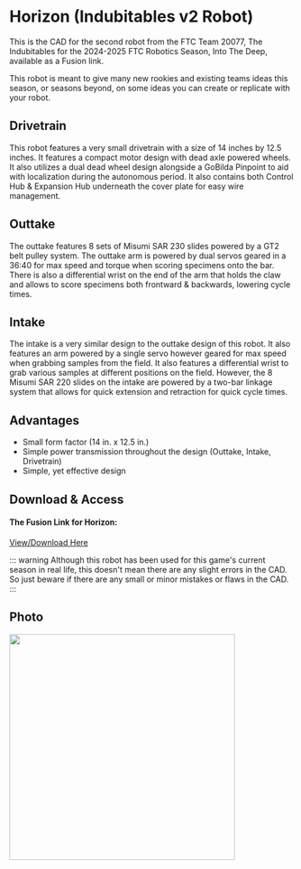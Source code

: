 # Horizon (Indubitables v2 Robot)

This is the CAD for the second robot from the FTC Team 20077, The Indubitables for the 2024-2025 FTC Robotics Season, Into The Deep, available as a Fusion link.

This robot is meant to give many new rookies and existing teams ideas this season, or seasons beyond, on some ideas you can create or replicate with your robot.

## Drivetrain

This robot features a very small drivetrain with a size of 14 inches by 12.5 inches. It features a compact motor design with dead axle powered wheels. It also utilizes a dual dead wheel design alongside a GoBilda Pinpoint to aid with localization during the autonomous period. It also contains both Control Hub & Expansion Hub underneath the cover plate for easy wire management.

## Outtake

The outtake features 8 sets of Misumi SAR 230 slides powered by a GT2 belt pulley system. The outtake arm is powered by dual servos geared in a 36:40 for max speed and torque when scoring specimens onto the bar. There is also a differential wrist on the end of the arm that holds the claw and allows to score specimens both frontward & backwards, lowering cycle times.

## Intake

The intake is a very similar design to the outtake design of this robot. It also features an arm powered by a single servo however geared for max speed when grabbing samples from the field. It also features a differential wrist to grab various samples at different positions on the field. However, the 8 Misumi SAR 220 slides on the intake are powered by a two-bar linkage system that allows for quick extension and retraction for quick cycle times.

## Advantages
- Small form factor (14 in. x 12.5 in.)
- Simple power transmission throughout the design (Outtake, Intake, Drivetrain)
- Simple, yet effective design

## Download & Access

#### The Fusion Link for Horizon:

[View/Download Here](https://a360.co/4jVgrKq)

::: warning
Although this robot has been used for this game's current season in real life, this doesn't mean there are any slight errors in the CAD. So just beware if there are any small or minor mistakes or flaws in the CAD.
:::

## Photo
<style>img{border: 4px #1b1b1f;}</style>
<img height="400" src="/images/Horizon.png" width="400"/>

